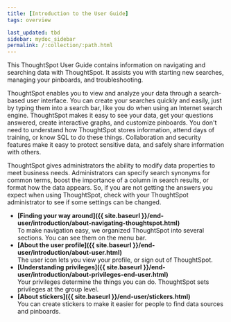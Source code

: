 ```yaml
---
title: [Introduction to the User Guide]
tags: overview

last_updated: tbd
sidebar: mydoc_sidebar
permalink: /:collection/:path.html
---
```

This ThoughtSpot User Guide contains information on navigating and searching data with ThoughtSpot. It assists you with starting new searches, managing your pinboards, and troubleshooting.

ThoughtSpot enables you to view and analyze your data through a search-based user interface. You can create your searches quickly and easily, just by typing them into a search bar, like you do when using an Internet search engine. ThoughtSpot makes it easy to see your data, get your questions answered, create interactive graphs, and customize pinboards. You don't need to understand how ThoughtSpot stores information, attend days of training, or know SQL to do these things. Collaboration and security features make it easy to protect sensitive data, and safely share information with others.

ThoughtSpot gives administrators the ability to modify data properties to meet business needs. Administrators can specify search synonyms for common terms, boost the importance of a column in search results, or format how the data appears. So, if you are not getting the answers you expect when using ThoughtSpot, check with your ThoughtSpot administrator to see if some settings can be changed.

-   **[Finding your way around]({{ site.baseurl }}/end-user/introduction/about-navigating-thoughtspot.html)**  
To make navigation easy, we organized ThoughtSpot into several sections. You can see them on the menu bar.
-   **[About the user profile]({{ site.baseurl }}/end-user/introduction/about-user.html)**  
The user icon lets you view your profile, or sign out of ThoughtSpot.
-   **[Understanding privileges]({{ site.baseurl }}/end-user/introduction/about-privileges-end-user.html)**  
Your privileges determine the things you can do. ThoughtSpot sets privileges at the group level.
-   **[About stickers]({{ site.baseurl }}/end-user/stickers.html)**  
 You can create stickers to make it easier for people to find data sources and pinboards.
